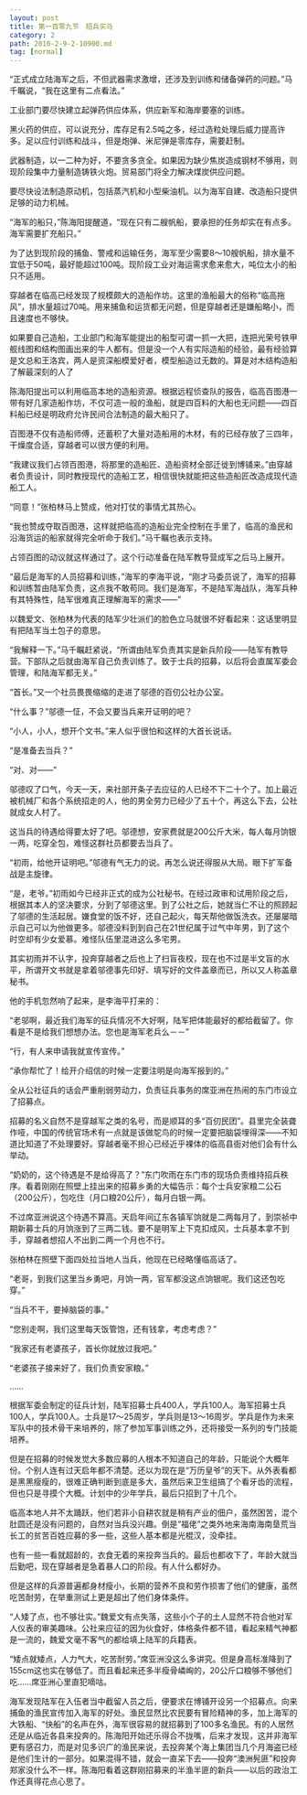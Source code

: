 ```yaml
---
layout: post
title: 第一百零九节　招兵买马
category: 2
path: 2010-2-9-2-10900.md
tag: [normal]
---
```


“正式成立陆海军之后，不但武器需求激增，还涉及到训练和储备弹药的问题。”马千瞩说，“我在这里有二点看法。”

工业部门要尽快建立起弹药供应体系，供应新军和海岸要塞的训练。

黑火药的供应，可以说充分，库存足有2.5吨之多，经过造粒处理后威力提高许多。足以应付训练和战斗，但是炮弹、米尼弹是零库存，需要赶制。

武器制造，以一二种为好，不要贪多贪全。如果因为缺少焦炭造成钢材不够用，则现阶段集中力量制造铸铁火炮。贸易部门将全力解决煤炭供应问题。

要尽快设法制造原动机，包括蒸汽机和小型柴油机。以为海军自建、改造船只提供足够的动力机械。

“海军的船只，”陈海阳提醒道，“现在只有二艘帆船，要承担的任务却实在有点多。海军需要扩充船只。”

为了达到现阶段的捕鱼、警戒和运输任务，海军至少需要8～10艘帆船，排水量不宜低于50吨，最好能超过100吨。现阶段工业对海运需求愈来愈大，吨位太小的船只不适用。

穿越者在临高已经发现了规模颇大的造船作坊。这里的渔船最大的俗称“临高拖风”，排水量超过70吨。用来捕鱼和运货都无问题，但是穿越者还是嫌船略小，而且速度也不够快。

如果要自己造船，工业部门和海军能提出的船型可谓一抓一大把，连把光荣号铁甲舰线图和结构图画出来的牛人都有。但是没一个人有实际造船的经验，最有经验算是文总和王洛宾，两人是资深船模爱好者，模型船造过无数的。算是对木结构造船了解最深刻的人了

陈海阳提出可以利用临高本地的造船资源。根据远程侦查队的报告，临高百图港一带有好几家造船作坊，不仅可造一般的渔船，就是四百料的大船也无问题――四百料船已经是明政府允许民间合法制造的最大船只了。

百图港不仅有造船师傅，还蓄积了大量对造船用的木材，有的已经存放了三四年，干燥度合适，穿越者可以很方便的利用。

“我建议我们占领百图港，将那里的造船匠、造船资材全部迁徙到博铺来。”由穿越者负责设计，同时教授现代的造船工艺，相信很快就能把这些造船匠改造成现代造船工人。

“同意！”张柏林马上赞成，他对打仗的事情尤其热心。

“我也赞成夺取百图港，这样就把临高的造船业完全控制在手里了，临高的渔民和沿海货运的船家就得完全听命于我们。”马千瞩也表示支持。

占领百图的动议就这样通过了。这个行动准备在陆军教导营成军之后马上展开。

“最后是海军的人员招募和训练，”海军的李海平说，“刚才马委员说了，海军的招募和训练暂由陆军负责，这点我不敢苟同。我们是海军，不是陆军海战队，海军兵种有其特殊性，陆军很难真正理解海军的需求――”

以魏爱文、张柏林为代表的陆军少壮派们的脸色立马就很不好看起来：这话里明显有把陆军当土包子的意思。

“我解释一下。”马千瞩赶紧说，“所谓由陆军负责其实是新兵阶段――陆军有教导营。下部队之后就由海军自己负责训练了。致于士兵的招募，以后将会直属军委会管理，和陆海军都无关。”

“首长。”又一个社员畏畏缩缩的走进了邬德的百仞公社办公室。

“什么事？”邬德一怔，不会又要当兵来开证明的吧？

“小人，小人，想开个文书。”来人似乎很怕和这样的大首长说话。

“是准备去当兵？”

“对、对――”

邬德叹了口气，今天一天，来社部开条子去应征的人已经不下二十个了。加上最近被机械厂和各个系统招走的人，他的男全劳力已经少了五十个，再这么下去，公社就成女人村了。

这当兵的待遇给得要太好了吧。邬德想，安家费就是200公斤大米，每人每月饷银一两，吃穿全包，难怪这群社员都要去当兵了。

“初雨，给他开证明吧。”邬德有气无力的说。再怎么说还得服从大局。眼下扩军备战是主旋律。

“是，老爷。”初雨如今已经非正式的成为公社秘书。在经过政审和试用阶段之后，根据其本人的坚决要求，分到了邬德这里。到了公社之后，她就当仁不让的照顾起了邬德的生活起居。嫌食堂的饭不好，还自己起火，每天帮他做饭洗衣。还屡屡暗示自己可以为他做更多。邬德没料到到自己在21世纪属于过气中年男，到了这个时空却有少女爱慕。难怪队伍里混进这么多宅男。

其实初雨并不认字，投奔穿越者之后也上了扫盲夜校，现在也不过是半文盲的水平，所谓开文书就是拿着邬德事先印好、填写好的文件盖章而已，所以又人称盖章秘书。

他的手机忽然响了起来，是李海平打来的：

“老邬啊，最近我们海军的征兵情况不大好啊，陆军把体能最好的都给截留了。你看是不是给我们想想办法。您也是海军老兵么－－”

“行，有人来申请我就宣传宣传。”

“承你帮忙了！给开介绍信的时候一定要注明是向海军报到的。”

全从公社征兵的话会严重削弱劳动力，负责征兵事务的席亚洲在热闹的东门市设立了招募点。

招募的名义自然不是穿越军之类的名号，而是顺耳的多“百仞民团”。县里完全装聋作哑，中国的传统官场术有一点就是该做鸵鸟的时候一定要把脑袋埋得深――不知道比知道了不处理要好。穿越者毫不担心已经近乎裸体的临高县衙对他们会有什么举动。

“奶奶的，这个待遇是不是给得高了？”东门吹雨在东门市的现场负责维持招兵秩序。看着刚刚在照壁上挂出来的招募乡勇的大幅告示：每个士兵安家粮二公石（200公斤），包吃住（月口粮20公斤），每月白银一两。

不过席亚洲说这个待遇不算高。天启年间辽东各镇军饷就是二两每月了，到崇祯中期新募士兵的月饷涨到了三两二钱。要不是明军上下克扣成风，士兵基本拿不到手，穿越者想招人不出到二两一个月也不行。

张柏林在照壁下面四处拉当地人当兵，他现在已经略懂临高话了。

“老哥，到我们这里当乡勇吧，月饷一两，官军都没这点饷银呢。我们这还包吃穿。”

“当兵不干，要掉脑袋的事。”

“您别走啊，我们这里每天饭管饱，还有钱拿，考虑考虑？”

“我家还有老婆孩子，首长你就放过我吧。”

“老婆孩子接来好了，我们负责安家粮。”

……

根据军委会制定的征兵计划，陆军招募士兵400人，学兵100人。海军招募士兵100人，学兵100人。士兵是17～25周岁，学兵则是13～16周岁。学兵是作为未来军队中的技术骨干来培养的，除了参加军事训练之外，还将接受一系列的专门技能培养。

但是在招募的时候发觉大多数应募的人根本不知道自己的年龄，只能说个大概年份。个别人连有过天启年都不清楚。还以为现在是“万历皇爷”的天下。从外表看都是黑黑瘦瘦的，很难正确判断到底是多大，虽然后来卫生组搞了个看牙齿的流程，但也只是寻摸个大概。计划中的少年学兵，最后只招到了十几个。

临高本地人并不太踊跃，他们若非小自耕农就是稍有产业的佃户，虽然困苦，混个肚圆还是没有问题的，自然对当兵没兴趣。倒是“福佬”之类外地来海南海南垦荒当长工的贫苦百姓应募的多一些，这些人基本都是光棍汉，没牵挂。

也有一些一看就超龄的，衣食无着的来投奔当兵的。最后也都收下了，年龄大就当后勤吧，现在穿越者是急着暴人口的阶段。有人什么都好办。

但是这样的兵源普遍都身材瘦小，长期的营养不良和劳作损害了他们的健康，虽然吃苦耐劳，在举重测试上更是超出了他们身体条件。

“人矮了点，也不够壮实。”魏爱文有点失落，这些小个子的土人显然不符合他对军人仪表的审美趣味。公社来应征的因为伙食好，体格条件都不错，看起来精气神都是一流的，魏爱文毫不客气的都给填上陆军的兵籍表。

“矮点就矮点，人力气大，吃苦耐劳。”席亚洲没这么多讲究。但是身高标准降到了155cm这也实在够低了。而且看起来还多半瘦骨嶙峋的，20公斤口粮够不够他们吃……席亚洲心里直犯嘀咕。

海军发现陆军在入伍者当中截留人员之后，便要求在博铺开设另一个招募点。向来捕鱼的渔民宣传加入海军的好处。渔民显然比农民要有冒险精神的多，加上海军的大铁船、“快船”的名声在外，海军很容易的就招募到了100多名渔民。有的人居然还是从临近各县来投奔的。陈海阳开始还乐得合不拢嘴，后来才发现，这并非海军更有感召力，而是对见多识广的渔民来说，去投奔某个海上集团当几个月海盗已经是他们生计的一部分。如果混得不错，就会一直呆下去――投奔“澳洲髡匪”和投奔郑家没什么不一样。陈海阳看着这群刚招募来的半渔半匪的新兵――以后的政治工作还真得花点心思了。
